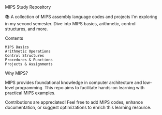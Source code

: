 MIPS Study Repository

📚 A collection of MIPS assembly language codes and projects I'm exploring in my second semester. Dive into MIPS basics, arithmetic, control structures, and more.

Contents

    MIPS Basics
    Arithmetic Operations
    Control Structures
    Procedures & Functions
    Projects & Assignments

Why MIPS?

MIPS provides foundational knowledge in computer architecture and low-level programming. This repo aims to facilitate hands-on learning with practical MIPS examples.

Contributions are appreciated! Feel free to add MIPS codes, enhance documentation, or suggest optimizations to enrich this learning resource.
